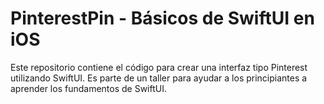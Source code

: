 # PinterestPin - Básicos de SwiftUI en iOS

Este repositorio contiene el código para crear una interfaz tipo Pinterest utilizando SwiftUI. Es parte de un taller para ayudar a los principiantes a aprender los fundamentos de SwiftUI.
